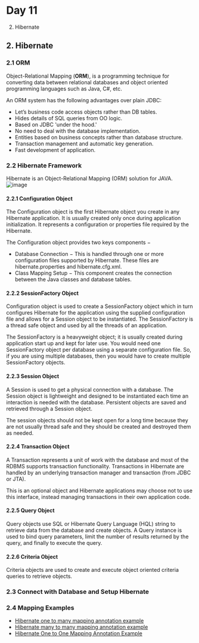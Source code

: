 # Day 11
2. Hibernate

## 2. Hibernate

### 2.1 ORM
Object-Relational Mapping (**ORM**), is a programming technique for converting data between relational databases and object oriented programming languages such as Java, C#, etc.

An ORM system has the following advantages over plain JDBC:
- Let’s business code access objects rather than DB tables.
- Hides details of SQL queries from OO logic.
- Based on JDBC 'under the hood.'
- No need to deal with the database implementation.
- Entities based on business concepts rather than database structure.
- Transaction management and automatic key generation.
- Fast development of application.


### 2.2 Hibernate Framework
Hibernate is an Object-Relational Mapping (ORM) solution for JAVA. 
![image](https://user-images.githubusercontent.com/40971097/164111353-8a85ca57-665f-4f75-a68a-4a7d48b7f7af.png)

#### 2.2.1 Configuration Object
The Configuration object is the first Hibernate object you create in any Hibernate application. It is usually created only once during application initialization. It represents a configuration or properties file required by the Hibernate.

The Configuration object provides two keys components −
- Database Connection − This is handled through one or more configuration files supported by Hibernate. These files are hibernate.properties and hibernate.cfg.xml.
- Class Mapping Setup − This component creates the connection between the Java classes and database tables.

#### 2.2.2 SessionFactory Object
Configuration object is used to create a SessionFactory object which in turn configures Hibernate for the application using the supplied configuration file and allows for a Session object to be instantiated. The SessionFactory is a thread safe object and used by all the threads of an application.

The SessionFactory is a heavyweight object; it is usually created during application start up and kept for later use. You would need one SessionFactory object per database using a separate configuration file. So, if you are using multiple databases, then you would have to create multiple SessionFactory objects.

#### 2.2.3 Session Object
A Session is used to get a physical connection with a database. The Session object is lightweight and designed to be instantiated each time an interaction is needed with the database. Persistent objects are saved and retrieved through a Session object.

The session objects should not be kept open for a long time because they are not usually thread safe and they should be created and destroyed them as needed.

#### 2.2.4 Transaction Object
A Transaction represents a unit of work with the database and most of the RDBMS supports transaction functionality. Transactions in Hibernate are handled by an underlying transaction manager and transaction (from JDBC or JTA).

This is an optional object and Hibernate applications may choose not to use this interface, instead managing transactions in their own application code.

#### 2.2.5 Query Object
Query objects use SQL or Hibernate Query Language (HQL) string to retrieve data from the database and create objects. A Query instance is used to bind query parameters, limit the number of results returned by the query, and finally to execute the query.

#### 2.2.6 Criteria Object
Criteria objects are used to create and execute object oriented criteria queries to retrieve objects.

### 2.3 Connect with Database and Setup Hibernate


### 2.4 Mapping Examples
- [Hibernate one to many mapping annotation example](https://howtodoinjava.com/hibernate/hibernate-one-to-many-mapping/)
- [Hibernate many to many mapping annotation example](https://howtodoinjava.com/hibernate/hibernate-many-to-many-mapping/)
- [Hibernate One to One Mapping Annotation Example](https://howtodoinjava.com/hibernate/hibernate-one-to-one-mapping/)

